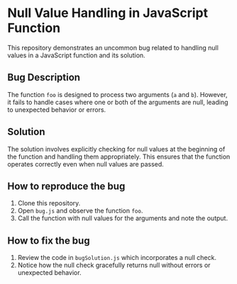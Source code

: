 # Null Value Handling in JavaScript Function
This repository demonstrates an uncommon bug related to handling null values in a JavaScript function and its solution.

## Bug Description
The function `foo` is designed to process two arguments (`a` and `b`). However, it fails to handle cases where one or both of the arguments are null, leading to unexpected behavior or errors.

## Solution
The solution involves explicitly checking for null values at the beginning of the function and handling them appropriately.  This ensures that the function operates correctly even when null values are passed.

## How to reproduce the bug
1. Clone this repository.
2. Open `bug.js` and observe the function `foo`.
3. Call the function with null values for the arguments and note the output.

## How to fix the bug
1. Review the code in `bugSolution.js` which incorporates a null check.
2. Notice how the null check gracefully returns null without errors or unexpected behavior.

